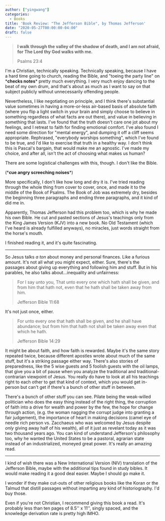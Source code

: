 ```yaml
---
author: ["yingwang"]
categories:
  - Books
title: 'Book Review: "The Jefferson Bible", by Thomas Jefferson'
date: "2020-05-27T00:00:00-04:00"
draft: false
---
```


> **I walk through the valley of the shadow of death, and I am not afraid, for
> The Lord thy God walks with me.**
>
> Psalms 23:4

I'm a Christian, technically speaking. Technically speaking, because I have a
hard time going to church, reading the Bible, and "toeing the party line" on \***checks notes**\* pretty much everything. I very much enjoy dancing to the
beat of my own drum, and that's about as much as I want to say on that subject
publicly without unnecessarily offending people.

Nevertheless, I like negotiating on principle, and I think there's substantial
value sometimes in having a more-or-less air-based basis of absolute faith
(where you flip a light switch in your brain and simply choose to believe in
something regardless of what facts are out there), and value in believing in
something that lasts. I've found that the truth doesn't care one jot about my
feelings, and I retreat to faith for finding emotional comfort. I've also found
I need some direction for "mental energy", and dumping it off a cliff seems
appropriate. Rephrased, "everybody worships something", which I've found to be
true, and I'd like to exercise that truth in a healthy way. I don't think this
is Pascal's bargain, that would make me an agnostic. I've made my choice, and
after all, isn't the act of choosing what makes us human?

There are some logistical challenges with this, though. I don't like the Bible.

(\***cue angry screeching noises**\*)

More specifically, I don't like how long and dry it is. I've tried reading
through the whole thing from cover to cover, once, and made it to the middle of
the Book of Psalms. The Book of Job was extremely dry, besides the beginning
three paragraphs and ending three paragraphs, and it kind of did me in.

Apparently, Thomas Jefferson had this problem too, which is why he made his own
Bible. He cut and pasted sections of Jesus's teachings only from the King James
Version (KJV) into a new book. No Old Testament (which I've heard is already
fulfilled anyways), no miracles, just words straight from the horse's mouth.

I finished reading it, and it's quite fascinating.

---

So Jesus talks _a ton_ about money and personal finances. Like a furious amount.
It's not all what you might expect, either. Sure, there's the passages about
giving up everything and following him and stuff. But in his parables, he also
talks about...inequality and unfairness:

> For I say unto you, That unto every one which hath shall be given, and from
> him that hath not, even that he hath shall be taken away from him.
>
> Jefferson Bible 11:68

It's not just once, either.

> For unto every one that hath shall be given, and he shall have abundance; but
> from him that hath not shall be taken away even that which he hath.
>
> Jefferson Bible 14:29

It might be about faith, and how faith is rewarded. Maybe it's the same story
repeated twice, because different apostles wrote about much of the same stuff,
but it's a striking passage either way. There's also stories of preparedness,
like the 5 wise guests and 5 foolish guests with the oil lamps, that give you a
bit of pause when you analyze the traditional and traditional-contrarian
viewpoint of Jesus. You really do have to look at all his teachings right to
each other to get that kind of context, which you would get in-person but can't
get if there's a bunch of other stuff in between.

There's a bunch of other stuff you can see. Pilate being the weak-willed
politician who does the easy thing instead of the right thing, the corruption of
faith into a drive for wealth and power by the few, the hope for change through
action, (e.g. the woman nagging the corrupt judge into granting a fair
judgement), the importance of heart in making decisions (camel eye of needle
rich person vs. Zacchaeus who was welcomed by Jesus despite _only_ giving away
half of his wealth), all of it just as revelant today as it was two thousand
years ago. You can kind of understand Jefferson's philosophy too, why he wanted
the United States to be a pastoral, agrarian state instead of an industrialized,
moneyed great power. It's really an amazing read.

---

I kind of wish there was a New International Version (NIV) translation of the
Jefferson Bible, maybe with the additional tips found in study bibles. It would
make reading it a good deal easier. Maybe I should go make it.

I wonder if they make cut-outs of other religious books like the Koran or the
Talmud that distill passages without imparting any kind of historiography. I'd
buy those.

Even if you're not Christian, I recommend giving this book a read. It's probably
less than ten pages of 8.5'' x 11'', singly spaced, and the knowledge derivation
rate is pretty high IMHO.
